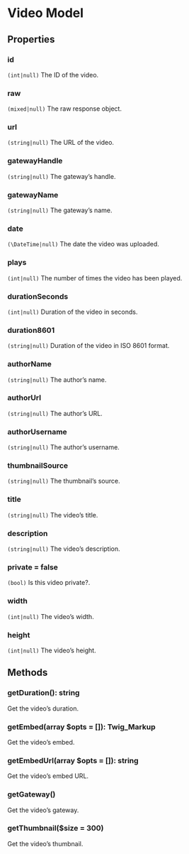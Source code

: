 # Video Model

## Properties

### id
`(int|null)` The ID of the video.

### raw
`(mixed|null)` The raw response object.

### url
`(string|null)` The URL of the video.

### gatewayHandle
`(string|null)` The gateway’s handle.

### gatewayName
`(string|null)` The gateway’s name.

### date
`(\DateTime|null)` The date the video was uploaded.

### plays
`(int|null)` The number of times the video has been played.

### durationSeconds
`(int|null)` Duration of the video in seconds.

### duration8601
`(string|null)` Duration of the video in ISO 8601 format.

### authorName
`(string|null)` The author’s name.

### authorUrl
`(string|null)` The author’s URL.

### authorUsername
`(string|null)` The author’s username.

### thumbnailSource
`(string|null)` The thumbnail’s source.

### title
`(string|null)` The video’s title.

### description
`(string|null)` The video’s description.

### private = false
`(bool)` Is this video private?.

### width
`(int|null)` The video’s width.

### height
`(int|null)` The video’s height.


## Methods

### getDuration(): string
Get the video’s duration.

### getEmbed(array $opts = []): Twig_Markup
Get the video’s embed.

### getEmbedUrl(array $opts = []): string
Get the video’s embed URL.

### getGateway()
Get the video’s gateway.

### getThumbnail($size = 300)
Get the video’s thumbnail.